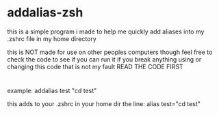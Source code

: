 # addalias-zsh
this is a simple program i made to help me quickly add aliases into my .zshrc file in my home directory

this is NOT made for use on other peoples computers though feel free to check the code to see if you can run it if you break anything using or changing this code that is not my fault READ THE CODE FIRST

#

example:
addalias test "cd test"

this adds to your .zshrc in your home dir the line:
alias test="cd test"

